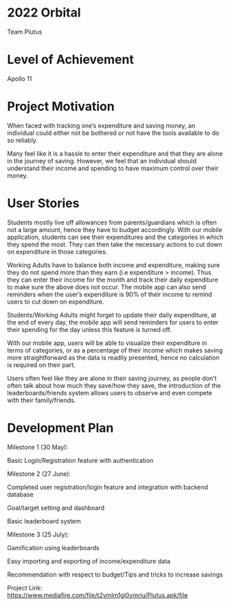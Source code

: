# 2022 Orbital
Team Plutus

# Level of Achievement
Apollo 11

# Project Motivation
When faced with tracking one’s expenditure and saving money, an individual could either not be bothered or not have the tools available to do so reliably. 

Many feel like it is a hassle to enter their expenditure and that they are alone in the journey of saving. However, we feel that an individual should understand their income and spending to have maximum control over their money.

# User Stories
Students mostly live off allowances from parents/guardians which is often not a large amount, hence they have to budget accordingly. With our mobile application, students can see their expenditures and the categories in which they spend the most. They can then take the necessary actions to cut down on expenditure in those categories.

Working Adults have to balance both income and expenditure, making sure they do not spend more than they earn (i.e expenditure > income). Thus they can enter their income for the month and track their daily expenditure to make sure the above does not occur. The mobile app can also send reminders when the user’s expenditure is 90% of their income to remind users to cut down on expenditure.

Students/Working Adults might forget to update their daily expenditure, at the end of every day, the mobile app will send reminders for users to enter their spending for the day unless this feature is turned off.

With our mobile app, users will be able to visualize their expenditure in terms of categories, or as a percentage of their income which makes saving more straightforward as the data is readily presented, hence no calculation is required on their part.

Users often feel like they are alone in their saving journey, as people don’t often talk about how much they save/how they save, the introduction of the leaderboards/friends system allows users to observe and even compete with their family/friends.

# Development Plan
Milestone 1 (30 May):

Basic Login/Registration feature with authentication

Milestone 2 (27 June):

Completed user registration/login feature and integration with backend database

Goal/target setting and dashboard

Basic leaderboard system

Milestone 3 (25 July):

Gamification using leaderboards

Easy importing and exporting of income/expenditure data

Recommendation with respect to budget/Tips and tricks to increase savings

Project Link:
https://www.mediafire.com/file/t2vmlm1gi0ymrju/Plutus.apk/file
